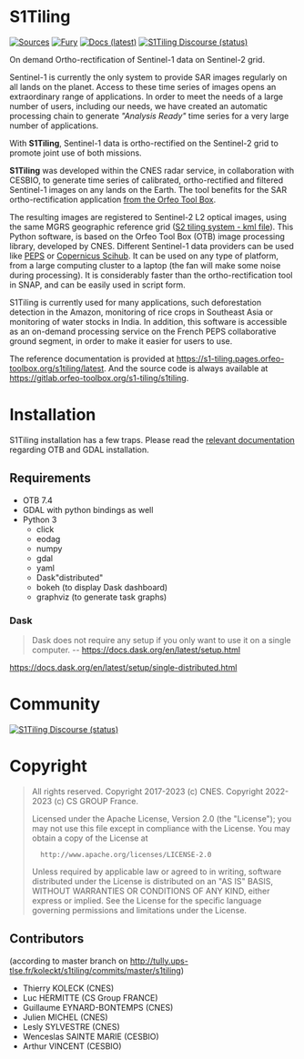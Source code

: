 # S1Tiling


[![Sources](https://img.shields.io/badge/sources-gitlab.OTB-informational)](https://gitlab.orfeo-toolbox.org/s1-tiling/s1tiling)
[![Fury](https://badge.fury.io/py/S1Tiling.svg)](https://badge.fury.io/py/S1Tiling)
[![Docs (latest)](https://img.shields.io/badge/docs-passing-brightgreen)](https://s1-tiling.pages.orfeo-toolbox.org/s1tiling/latest/)
[![S1Tiling Discourse (status)](https://img.shields.io/discourse/status?server=https%3A%2F%2Fforum.orfeo-toolbox.org%2F)](https://forum.orfeo-toolbox.org/c/otb-chains/s1-tiling/11)

On demand Ortho-rectification of Sentinel-1 data on Sentinel-2 grid.

Sentinel-1 is currently the only system to provide SAR images regularly on all
lands on the planet. Access to these time series of images opens an
extraordinary range of applications. In order to meet the needs of a large
number of users, including our needs, we have created an automatic processing
chain to generate _"Analysis Ready"_ time series for a very large number of
applications.

With __S1Tiling__, Sentinel-1 data is ortho-rectified on the Sentinel-2 grid to promote joint use
of both missions.

__S1Tiling__ was developed within the CNES radar service, in collaboration with
CESBIO, to generate time series of calibrated, ortho-rectified and filtered
Sentinel-1 images on any lands on the Earth. The tool benefits for the SAR
ortho-rectification application
[from the Orfeo Tool Box](https://www.orfeo-toolbox.org/).

The resulting images are registered to Sentinel-2 L2 optical images, using the
same MGRS geographic reference grid ([S2 tiling system - kml file](https://sentinel.esa.int/documents/247904/1955685/S2A_OPER_GIP_TILPAR_MPC__20151209T095117_V20150622T000000_21000101T000000_B00.kml)).
This Python software, is based on the Orfeo Tool Box (OTB) image processing
library, developed by CNES. Different Sentinel-1 data providers can be used
like [PEPS](https://peps.cnes.f) or
[Copernicus Scihub](https://scihub.copernicus.eu).
It can be used on any type of platform, from a large computing cluster to a
laptop (the fan will make some noise during processing). It is considerably
faster than the ortho-rectification tool in SNAP, and can be easily used in
script form.

S1Tiling is currently used for many applications, such deforestation detection
in the Amazon, monitoring of rice crops in Southeast Asia or monitoring of
water stocks in India. In addition, this software is accessible as an on-demand
processing service on the French PEPS collaborative ground segment, in order to
make it easier for users to use.

The reference documentation is provided at
https://s1-tiling.pages.orfeo-toolbox.org/s1tiling/latest. And the source code
is always available at https://gitlab.orfeo-toolbox.org/s1-tiling/s1tiling.

# Installation

S1Tiling installation has a few traps. Please read the [relevant documentation](https://s1-tiling.pages.orfeo-toolbox.org/s1tiling/latest/install.html)
regarding OTB and GDAL installation.

## Requirements

* OTB 7.4
* GDAL with python bindings as well
* Python 3
  * click
  * eodag
  * numpy
  * gdal
  * yaml
  * Dask"distributed"
  * bokeh (to display Dask dashboard)
  * graphviz (to generate task graphs)

### Dask
> Dask does not require any setup if you only want to use it on a single computer.
> -- https://docs.dask.org/en/latest/setup.html

https://docs.dask.org/en/latest/setup/single-distributed.html

# Community

[![S1Tiling Discourse (status)](https://img.shields.io/discourse/status?server=https%3A%2F%2Fforum.orfeo-toolbox.org%2F)](https://forum.orfeo-toolbox.org/c/otb-chains/s1-tiling/11)

# Copyright

>   All rights reserved.
>   Copyright 2017-2023 (c) CNES.
>   Copyright 2022-2023 (c) CS GROUP France.
>
>   Licensed under the Apache License, Version 2.0 (the "License");
>   you may not use this file except in compliance with the License.
>   You may obtain a copy of the License at
>
>       http://www.apache.org/licenses/LICENSE-2.0
>
>   Unless required by applicable law or agreed to in writing, software
>   distributed under the License is distributed on an "AS IS" BASIS,
>   WITHOUT WARRANTIES OR CONDITIONS OF ANY KIND, either express or implied.
>   See the License for the specific language governing permissions and
>   limitations under the License.

## Contributors

(according to master branch on http://tully.ups-tlse.fr/koleckt/s1tiling/commits/master/s1tiling)

- Thierry KOLECK (CNES)
- Luc HERMITTE (CS Group FRANCE)
- Guillaume EYNARD-BONTEMPS (CNES)
- Julien MICHEL (CNES)
- Lesly SYLVESTRE (CNES)
- Wenceslas SAINTE MARIE (CESBIO)
- Arthur VINCENT (CESBIO)
